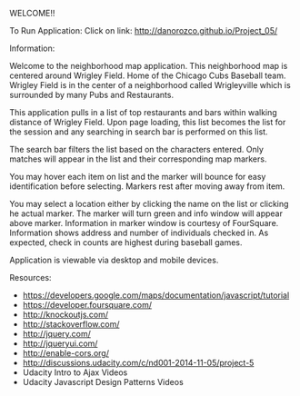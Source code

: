 WELCOME!!

To Run Application: Click on link: http://danorozco.github.io/Project_05/

Information:

Welcome to the neighborhood map application.  This neighborhood map is centered around Wrigley Field. Home of the Chicago Cubs Baseball team.  Wrigley Field is in the center of a neighborhood called Wrigleyville which is surrounded by many Pubs and Restaurants.  

This application pulls in a list of top restaurants and bars within walking distance of Wrigley Field. Upon page loading, this list becomes the list for the session and any searching in search bar is performed on this list.

The search bar filters the list based on the characters entered.  Only matches will appear in the list and their corresponding map markers.

You may hover each item on list and the marker will bounce for easy identification before selecting.  Markers rest after moving away from item.

You may select a location either by clicking the name on the list or clicking he actual marker.  The marker will turn green and info window will appear above marker.  Information in marker window is courtesy of FourSquare.  Information shows address and number of individuals checked in.  As expected, check in counts are highest during baseball games.

Application is viewable via desktop and mobile devices.


Resources:

- https://developers.google.com/maps/documentation/javascript/tutorial
- https://developer.foursquare.com/
- http://knockoutjs.com/
- http://stackoverflow.com/
- http://jquery.com/
- http://jqueryui.com/
- http://enable-cors.org/
- http://discussions.udacity.com/c/nd001-2014-11-05/project-5
- Udacity Intro to Ajax Videos
- Udacity Javascript Design Patterns Videos